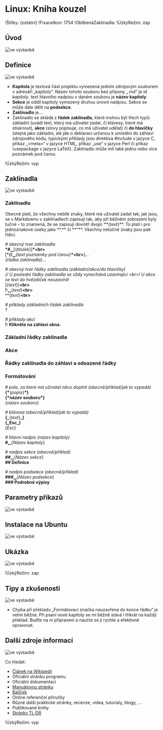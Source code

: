 <!--

Linux Kniha kouzel, kapitola Linux: Kniha kouzel
Copyright (c) 2019, 2020 Singularis <singularis@volny.cz>

Toto dílo je dílem svobodné kultury; můžete ho šířit a modifikovat pod
podmínkami licence Creative Commons Attribution-ShareAlike 4.0 International
vydané neziskovou organizací Creative Commons. Text licence je přiložený
k tomuto projektu nebo ho můžete najít na webové adrese:

https://creativecommons.org/licenses/by-sa/4.0/

-->
<!--
Poznámky:

⊨
-->

# Linux: Kniha kouzel

!Štítky: {ostatní}
!FixaceIkon: 1754
!OblíbenáZaklínadla:
!ÚzkýRežim: zap

## Úvod
<!--
- Vymezte, co je předmětem této kapitoly.
- Obecně popište základní principy, na kterých fungují používané nástroje.
- Uveďte, co kapitola nepokrývá, ačkoliv by to čtenář mohl očekávat.
-->
![ve výstavbě](../obrázky/ve-výstavbě.png)

## Definice
<!--
- Uveďte výčet specifických pojmů pro použití v této kapitole a tyto pojmy definujte co nejprecizněji.
-->
![ve výstavbě](../obrázky/ve-výstavbě.png)

* **Kapitola** je textová část projektu vymezená jedním zdrojovým souborem v adresáři „kapitoly“. Název tohoto souboru bez přípony „.md“ je *id kapitoly*, text hlavního nadpisu v daném souboru je **název kapitoly**.
* **Sekce** je oddíl kapitoly vymezený druhou úrovní nadpisu. Sekce se může dále dělit na **podsekce**.
* **Zaklínadlo** je...
* Zaklínadlo se skládá z **řádek zaklínadla**, které mohou být třech typů: základní (uvádí text, který má uživatel zadat, či klávesy, které má stisknout), **akce** (slovy popisuje, co má uživatel udělat) či **do hlavičky** (stejná jako základní, ale jde o deklaraci určenou k umístění do záhlaví zdrojového kódu, typickými příklady jsou direktiva #include v jazyce C, příkaz „&lt;meta&gt;“ v jazyce HTML, příkaz „use“ v jazyce Perl či příkaz \\usepackage v jazyce LaTeX). Zaklínadlo může mít také jednu nebo více poznámek pod čarou.

!ÚzkýRežim: vyp

## Zaklínadla
<!--
- Rozdělte na podsekce a naplňte „zaklínadly“.
-->
![ve výstavbě](../obrázky/ve-výstavbě.png)

### Zaklínadlo

Obecně platí, že všechny nebílé znaky, které má uživatel zadat tak, jak jsou, se v Markdownu
v zaklínadlech zapisují tak, aby při běžném zobrazení byly tučné – to znamená, že se zapisují
dovnitř dvojic \*\*{*text*}\*\*. To platí i pro jednoznakové úseky jako \*\*.\*\* či
\*\*"\*\*. Všechny netučné znaky jsou pak řídicí.

*# obecný tvar zaklínadla*<br>
**\*#&blank;**[{*titulek*}]**\*&lt;br&gt;**<br>
[**\*//&blank;**{*text poznámky pod čarou*}**\*&lt;br&gt;**]...<br>
{*řádka zaklínadla*}...

*# obecný tvar řádky zaklínadla (základní/akce/do hlavičky)*<br>
*// U poslední řádky zaklínadla se vždy vynechává uzavírající &lt;br&gt;! U akce se text do hvězdiček neuzavírá!*<br>
[{*text*}]**&lt;br&gt;**<br>
**!:&blank;**{*text*}**&lt;br&gt;**<br>
**^^**{*text*}**&lt;br&gt;**

*# příklady základních řádek zaklínadla*<br>
?

*# příklady akcí*<br>
**!: Klikněte na záhlaví okna.**

### Základní řádky zaklínadla

### Akce

### Řádky zaklínadla do záhlaví a odsazené řádky

### Formátování

*# pole, za které má uživatel něco doplnit (obecně/příklad/jak to vypadá)*<br>
**\{\***{*popis*}**\*\}**<br>
**\{\*název souboru\*\}**<br>
{*název souboru*}

*# klávesa (obecně/příklad/jak to vypadá)*<br>
**\{\_**{*text*}**\_\}**<br>
**\{\_Esc\_\}**<br>
{_Esc_}

*# hlavní nadpis (název kapitoly)*<br>
**\#&blank;**{*Název kapitoly*}

*# nadpis sekce (obecně/příklad)*<br>
**\#\#&blank;**{*Název sekce*}<br>
**\#\# Definice**

*# nadpis podsekce (obecně/příklad)*<br>
**\#\#\#&blank;**{*Název podsekce*}<br>
**\#\#\# Podrobné výpisy**



## Parametry příkazů
<!--
- Pokud zaklínadla nepředstavují kompletní příkazy, v této sekci musíte popsat, jak z nich kompletní příkazy sestavit.
- Jinak by zde měl být přehled nejužitečnějších parametrů používaných nástrojů.
-->
![ve výstavbě](../obrázky/ve-výstavbě.png)

## Instalace na Ubuntu
<!--
- Jako zaklínadlo bez titulku uveďte příkazy (popř. i akce) nutné k instalaci a zprovoznění všech nástrojů požadovaných kterýmkoliv zaklínadlem uvedeným v kapitole. Po provedení těchto činností musí být nástroje plně zkonfigurované a připravené k práci.
- Ve výčtu balíčků k instalaci vycházejte z minimální instalace Ubuntu.
-->
![ve výstavbě](../obrázky/ve-výstavbě.png)

## Ukázka
<!--
- Tuto sekci ponechávat jen v kapitolách, kde dává smysl.
- Zdrojový kód, konfigurační soubor nebo interakce s programem, a to v úplnosti – ukázka musí být natolik úplná, aby ji v této podobě šlo spustit, ale současně natolik stručná, aby se vešla na jednu stranu A5.
- Snažte se v ukázce ilustrovat co nejvíc zaklínadel z této kapitoly.
-->
![ve výstavbě](../obrázky/ve-výstavbě.png)

!ÚzkýRežim: zap

## Tipy a zkušenosti
<!--
- Do odrážek uveďte konkrétní zkušenosti, které jste při práci s nástrojem získali; zejména případy, kdy vás chování programu překvapilo nebo očekáváte, že by mohlo překvapit začátečníky.
- Popište typické chyby nových uživatelů a jak se jim vyhnout.
- Buďte co nejstručnější; neodbíhejte k popisování čehokoliv vedlejšího, co je dost možné, že už čtenář zná.
-->
![ve výstavbě](../obrázky/ve-výstavbě.png)

* Chyba při překladu „Formátovací značka neuzavřena do konce řádku“ je velmi běžná. Při psaní nové kapitoly se mi běžně stává i třikrát na každý překlad. Buďte na ni připraveni a naučte se ji rychle a efektivně opravovat.

## Další zdroje informací
<!--
- Uveďte, které informační zdroje jsou pro začátečníka nejlepší k získání rychlé a obsáhlé nápovědy. Typicky jsou to manuálové stránky, vestavěná nápověda programu nebo webové zdroje. Můžete uvést i přímé odkazy.
- V seznamu uveďte další webové zdroje, knihy apod.
- Pokud je vestavěná dokumentace programů (typicky v adresáři /usr/share/doc) užitečná, zmiňte ji také.
- Poznámka: Protože se tato sekce tiskne v úzkém režimu, zaklínadla smíte uvádět pouze bez titulku a bez poznámek pod čarou!
-->
![ve výstavbě](../obrázky/ve-výstavbě.png)

Co hledat:

* [Článek na Wikipedii](https://cs.wikipedia.org/wiki/Hlavn%C3%AD_strana)
* Oficiální stránku programu
* Oficiální dokumentaci
* [Manuálovou stránku](http://manpages.ubuntu.com/)
* [Balíček](https://packages.ubuntu.com/)
* Online referenční příručky
* Různé další praktické stránky, recenze, videa, tutorialy, blogy, ...
* Publikované knihy
* [Stránky TL;DR](https://github.com/tldr-pages/tldr/tree/master/pages/common)

!ÚzkýRežim: vyp
